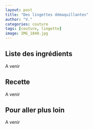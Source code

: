 ```yaml
---
layout: post
title: "Des lingettes démaquillantes"
author: "V."
categories: couture
tags: [couture, lingette]
image: IMG_1840.jpg
---
```


## Liste des ingrédients

A venir

## Recette

A venir

## Pour aller plus loin

A venir